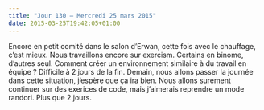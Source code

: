```yaml
---
title: "Jour 130 — Mercredi 25 mars 2015"
date: 2015-03-25T19:42:05+01:00
---
```



Encore en petit comité dans le salon d’Erwan, cette fois avec le
chauffage, c’est mieux. Nous travaillons encore sur exercism. Certains
en binome, d’autres seul. Comment créer un environnement similaire à du
travail en équipe ? Difficile à 2 jours de la fin. Demain, nous allons
passer la journée dans cette situation, j’espère que ça ira bien. Nous
allons surement continuer sur des exerices de code, mais j’aimerais
reprendre un mode randori. Plus que 2 jours.


